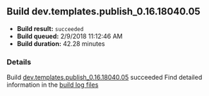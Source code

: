 ## Build dev.templates.publish_0.16.18040.05
- **Build result:** `succeeded`
- **Build queued:** 2/9/2018 11:12:46 AM
- **Build duration:** 42.28 minutes
### Details
Build [dev.templates.publish_0.16.18040.05](https://winappstudio.visualstudio.com/web/build.aspx?pcguid=a4ef43be-68ce-4195-a619-079b4d9834c2&builduri=vstfs%3a%2f%2f%2fBuild%2fBuild%2f24938) succeeded
Find detailed information in the [build log files](https://uwpctdiags.blob.core.windows.net/buildlogs/dev.templates.publish_0.16.18040.05_logs.zip)
